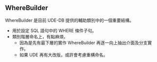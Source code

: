 ## WhereBuilder

WhereBuilder 是目前 UDE-DB 提供的輔助類別中的一個重要結構。

* 用於設定 SQL 語句中的 WHERE 條件子句。
* 類別階層命名上，有點麻煩，
  * 因為是先有最下層的實作 WhereBuilder 再逐一向上抽出介面及分支實作。
  * 如果 UDE 再有大改版，或許會考慮重構命名。










 







